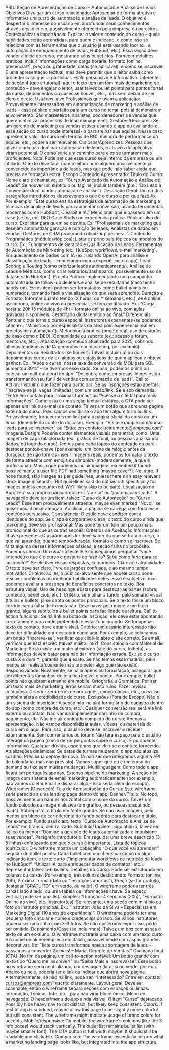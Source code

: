 PRD: Seção de Apresentação de Curso – Automação e Análise de Leads
Objetivos
Divulgar um curso relacionado: Apresentar de forma atrativa e informativa um curso de automação e análise de leads. O objetivo é despertar o interesse do usuário em aprofundar seus conhecimentos através desse curso, possivelmente oferecido pela empresa ou parceiros.
Contextualizar a importância: Explicar o valor e conteúdo do curso – quais habilidades serão aprendidas, para quem é indicado, e como isso se relaciona com as ferramentas que o usuário já está usando (por ex., a automação de enriquecimento de leads, HubSpot, etc.). Essa seção deve vender a ideia do curso, mostrando seus benefícios.
Fornecer detalhes práticos: Incluir informações como carga horária, formato (online, presencial?), preço ou gratuidade, datas (se aplicável), e como se inscrever. É uma apresentação textual, mas deve permitir que o leitor saiba como proceder caso queira participar.
Estilo persuasivo e informativo: Diferente da seção 4 (que é tutorial), aqui o texto tem um tom mais de marketing de conteúdo – deve engajar o leitor, usar talvez bullet points para pontos fortes do curso, depoimentos ou cases se houver, etc., mas sem deixar de ser claro e direto.
Usuários-alvo
Profissionais que usam a aplicação: Provavelmente interessados em automatização de marketing e análise de leads – esse público é perfeito para um curso no tema, pois já demonstram envolvimento. São marketeiros, analistas, coordenadores de vendas que querem otimizar processos de lead management.
Gestores/Decisores: Se um gerente de marketing ou vendas estiver usando o app ou avaliando-o, essa seção do curso pode interessá-lo para treinar sua equipe. Nesse caso, apresentar valor do curso em termos de ROI, melhora de performance da equipe, etc., poderia ser relevante.
Curiosos/Aprendizes: Pessoas que talvez ainda não dominam automação de leads, e através do aplicativo viram potencial. O curso seria um caminho para eles se tornarem mais proficientes.
Nota: Pode ser que esse curso seja interno da empresa ou um afiliado. O texto deve falar com o leitor como alguém possivelmente já convencido da importância de leads, mas que pode não saber ainda que precisa de formação extra.
Escopo
Conteúdo Apresentado:
Título do Curso: Nome claro e chamativo, ex: “Curso Avançado de Automação e Análise de Leads”. Se houver um subtítulo ou tagline, incluir também (p.e.: “Do Lead à Conversão: dominando automação e análise”).
Descrição Geral: Um ou dois parágrafos introdutórios descrevendo o que é o curso e por que fazê-lo. Por exemplo: “Este curso ensina estratégias de automação de marketing e técnicas de análise de leads para aumentar conversão, usando ferramentas modernas como HubSpot, Clearbit e IA.” Mencionar que é baseado em um case (se for, ex.: DEO Case Study) ou experiência prática.
Público-alvo do curso: Explicitar para quem se destina. Ex: “Profissionais de marketing que desejam automatizar geração e nutrição de leads; Analistas de dados em vendas; Gestores de CRM procurando otimizar pipelines...”.
Conteúdo Programático (módulos/tópicos): Listar os principais tópicos ou módulos do curso:
Ex.:
Fundamentos de Geração e Qualificação de Leads.
Ferramentas de Automação de Marketing (ex.: HubSpot workflows, e-mail marketing).
Enriquecimento de Dados com IA (ex.: usando OpenAI para análise e classificação de leads – conectando com a experiência do app).
Lead Scoring e Routing (como priorizar leads automaticamente).
Análise de Leads e Métricas (como criar relatórios/dashboards, possivelmente uso de datasets do HubSpot).
Projeto Prático: Implementando uma campanha automatizada de follow-up de leads e análise de resultados (caso tenha hands-on).
Esses itens podem ser formatados como bullet points ou numerados, tornando fácil a visualização do que será aprendido.
Duração e Formato: Informar quanto tempo (X horas, ou Y semanas, etc.), se é online assíncrono, online ao vivo ou presencial, se tem certificado. Ex.: “Carga horária: 20h (5 módulos de 4h) – formato online ao vivo, com aulas gravadas disponíveis. Certificado digital emitido ao final.”
Diferenciais: Pontuar o que torna o curso especial:
Instrutores experientes (se podemos citar, ex.: “Ministrado por especialistas da área com experiência real em projetos de automação”).
Metodologia prática (projeto real, uso de estudos de caso como o DEO).
Comunidade ou suporte (ex.: acesso a fórum, mentorias, etc.).
Atualização (conteúdo atualizado para 2025, cobrindo últimas tendências de IA generativa em marketing, por exemplo).
Depoimentos ou Resultados (se houver): Talvez incluir um ou dois depoimentos curtos de ex-alunos ou estatísticas de quem aplicou e obteve ganhos. Ex.: “Após o curso, nossa taxa de conversão de MQL para SQL aumentou 30%” – se tivermos esse dado. Se não, podemos omitir ou colocar um call-out geral do tipo: “Descubra como empresas líderes estão transformando seu funil de vendas com automação de leads”.
Call to Action: Instruir o que fazer para participar:
Se as inscrições estão abertas: “Inscreva-se já, vagas limitadas” com um botão/link.
Se é sob demanda: “Entre em contato para próximas turmas” ou “Acesse o site tal para mais informações”.
Como esta é uma seção textual estática, o CTA pode ser apenas um link ou e-mail de contato. Talvez um botão que abre uma página externa do curso.
Precisamos decidir se o app tem algum form ou link. Provavelmente, fornecemos um link para a página oficial do curso ou um email (depende do contexto do case).
Exemplo: “Visite example.com/curso-leads para se inscrever” ou “Entre em contato: treinamento@empresa.com”.
Imagens/Design: Poderia conter elementos visuais para atrair, como:
Uma imagem de capa relacionada (ex.: gráfico de funil, ou pessoas analisando dados, ou logo do curso).
Ícones para cada tópico do conteúdo ou para destacar pontos-chave (por exemplo, um ícone de relógio antes da duração).
Se não formos inserir imagens reais, podemos formatar o texto de forma atraente com emojis ou símbolos (moderadamente, já que é profissional).
Mas já que podemos incluir imagens via embed if found: possivelmente a user file PDF had something (maybe cover?). Not sure. If none found, skip images as per guidelines, unless there's an easy relevant stock image in search. (But guidelines said do not search specifically for images unless encountered. We'll likely skip to be safe).
Localização no App:
Terá sua própria página/rota, ex.: “/curso” ou “/automacao-leads”.
A navegação deve ter um item, talvez “Curso de Automação” ou “Curso Leads”.
Esse item provavelmente atraente, maybe even marked “Novo!” se quisermos chamar atenção.
Ao clicar, a página se carrega com todo esse conteúdo persuasivo.
Consistência: O estilo deve condizer com a identidade do app. Se o app é corporativo clean, o texto do curso ainda que marketing, deve ser profissional. Mas pode ter um tom um pouco mais promocional do que as outras seções.
Critérios de Aceitação
Informações chave presentes: O usuário após ler deve saber do que se trata o curso, o que vai aprender, quanto tempo/duração, formato e como se inscrever. Se falta alguma dessas informações básicas, a seção falha no propósito.
Podemos checar: Um usuário teste lê e conseguimos perguntar “você entendeu o que é o curso e gostaria de fazê-lo? Sabe como faria para se inscrever?”. Se ele tiver essas respostas, cumprimos.
Clareza e atratividade: O texto deve ser claro, livre de jargões confusos, e ao mesmo tempo motivador. Critério: ao ler, o público-alvo sente que aquele curso pode resolver problemas ou melhorar habilidades deles. Esse é subjetivo, mas podemos avaliar a presença de benefícios concretos no texto.
Boa estrutura visual: Uso de headings e listas para destacar as partes (sobre, conteúdo, benefícios, etc.). Critério: sem olhar a fundo, pelo sumário visual (títulos e bullets) já se capta os pontos principais. Se o texto fosse um bloco corrido, seria falha de formatação.
Deve haver pelo menos: um título grande, alguns subtítulos e bullet points para facilidade de leitura.
Call to action funcional: Se há link ou botão de inscrição, ele deve estar apontando corretamente para onde pretendido e estar funcionando. Se for apenas texto de contato, deve estar visível. Critério: um usuário interessado não deve ter dificuldade em descobrir como agir.
Por exemplo, se colocamos um botão “Inscreva-se”, verificar que clicá-lo abre o site correto.
Se email, verificar que está escrito (talvez mailto link?).
Consistência com Material de Marketing: Se já existe um material externo (site do curso, folheto), as informações devem bater para não dar informação errada. Ex.: se o curso custa X e dura Y, garantir que é exato. Se não temos esse material, pelo menos ser realista/coerente (não prometer algo que não existe).
Responsividade: Novamente, se há imagens ou formatação, assegurar que em diferentes tamanhos de tela fica legível e bonito. Por exemplo, bullet points não quebram estranho em mobile.
Ortografia e Gramática: Por ser um texto mais de marketing, erros seriam muito ruins. Fazer revisão cuidadosa. Critério: zero erros de português, concordância, etc., pois isso também afeta a credibilidade do curso.
Exclusões (Fora de Escopo)
Não é um sistema de inscrição: A seção não incluirá formulário de cadastro dentro do app (como compra de curso, etc.). Qualquer conversão real será via link externo ou contato. Não vamos implementar carrinho de compra, pagamento, etc.
Não incluir conteúdo completo do curso: Apenas a apresentação. Não vamos disponibilizar aulas, vídeos, ou materiais do curso em si aqui. Para isso, o usuário deve se inscrever e receber externamente.
Sem comentários ou fórum: Não terá espaço para o usuário interagir na página (como deixar perguntas sobre o curso). É puramente informativo. Qualquer dúvida, esperamos que ele use o contato fornecido.
Atualizações dinâmicas: Se datas de turmas mudarem, o app não atualiza sozinho. Precisaria deploy de novo. (A não ser que integramos alguma API de calendário, mas não previsto). Vamos supor que ou é um curso on-demand ou fixo sem muitas mudanças.
Multilinguagem: Como todo o app, ficará em português apenas.
Extenso pipeline de marketing: A seção não integra com sistema de email marketing automaticamente (por exemplo, não vamos coletar email e disparar algo – isso seria além do escopo).
Wireframes (Descrição)
Tela de Apresentação do Curso: Este wireframe seria parecido a uma landing page dentro do app:
Banner/Título: No topo, possivelmente um banner horizontal com o nome do curso. Talvez um fundo colorido ou imagem alusiva (um gráfico, ou pessoas discutindo leads). Sobreposto, o título em fonte grande.
Se não usar imagem, pelo menos um bloco de cor diferente do fundo padrão para destacar o título.
Por exemplo: Fundo azul claro, texto “Curso de Automação e Análise de Leads” em branco, centralizado.
Subtítulo/Tagline: Logo abaixo, talvez em itálico ou menor: “Domine a geração de leads automatizada e impulsione suas vendas”.
Parágrafo introdutório: Em seguida, uma breve descrição (3-5 linhas) enfatizando por que o curso é importante.
Lista de tópicos (currículo): O wireframe mostra um cabeçalho “O que você vai aprender:” seguido de bullet points:
Cada bullet com um checkmark icon ou algo indicando item, e texto curto (“Implementar workflows de nutrição de leads no HubSpot”, “Utilizar IA para enriquecer dados de contatos” etc.).
Representar talvez 5-6 bullets.
Detalhes do Curso: Pode ser estruturado em colunas ou caixas:
Por exemplo, três colunas destacando: Formato (online, 20h), Próxima Turma (data ou “inscrições abertas”), Preço (se for gratuito, destacar “GRATUITO” em verde, ou valor).
O wireframe poderia ter três caixas lado a lado, ou uma tabela de informações chave.
Se espaço vertical, pode ser uma lista simples: “Duração: 4 semanas (20h)”, “Formato: Online ao vivo”, etc.
Instrutor(es): Se relevante, uma seção com mini bio ou foto do instrutor principal. Ex.: “Instrutor: João da Silva – Especialista em Marketing Digital (10 anos de experiência)”.
O wireframe poderia ter uma pequena foto circular e nome e credenciais do lado.
Se vários instrutores, poderia ser uma linha com 2-3 fotos.
Se não quisermos expor isso, pode ser omitido.
Depoimento/Case (se incluirmos): Talvez um box com aspas e texto de um ex-aluno:
O wireframe mostraria uma caixa com um texto curto e o nome do aluno/empresa em itálico, possivelmente com aspas grandes decorativas. Ex: “Este curso transformou nossa abordagem de leads - passamos a converter 2x mais! – Maria, Gerente de Vendas.”
Chamada final (CTA): No fim da página, um call-to-action notável:
Um botão grande com texto tipo “Quero me inscrever!” ou “Saiba Mais e Inscreva-se”.
Esse botão no wireframe seria centralizado, cor destaque (laranja ou verde, por ex.).
Abaixo ou nele, poderia ter o link ou indicar que abrirá nova página.
Alternativamente, se não há link, pode ser: “Interessado? Entre em contato: cursos@empresa.com” escrito claramente.
Layout geral: Deve ser scannable, então o wireframe separa seções com espaços ou linhas: Introdução, Tópicos, Info, etc., para não virar bloco único.
Menu de navegação: O header/menu do app ainda visível. O item “Curso” destacado. Possibly hide heavy nav to not distract, but likely keep consistent.
Colors: If rest of app is subdued, maybe allow this page to be slightly more colorful but still consistent. The wireframe might indicate usage of brand colors for accents.
Mobile/responsive: On mobile, the wireframe's columns (like the 3 info boxes) would stack vertically. The bullet list remains bullet list (with maybe smaller font). The CTA button is full width maybe. It should still be readable and clickable.
Comparison: The wireframe essentially mirrors what a marketing landing page looks like, but integrated into the app structure.